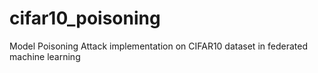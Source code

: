 # cifar10_poisoning
Model Poisoning Attack implementation on CIFAR10 dataset in federated machine learning
